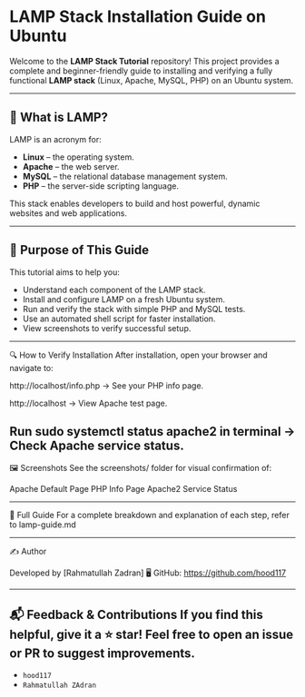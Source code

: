 # LAMP Stack Installation Guide on Ubuntu

Welcome to the **LAMP Stack Tutorial** repository! This project provides a complete and beginner-friendly guide to installing and verifying a fully functional **LAMP stack** (Linux, Apache, MySQL, PHP) on an Ubuntu system.

---

## 📌 What is LAMP?

LAMP is an acronym for:
- **Linux** – the operating system.
- **Apache** – the web server.
- **MySQL** – the relational database management system.
- **PHP** – the server-side scripting language.

This stack enables developers to build and host powerful, dynamic websites and web applications.

---

## 🎯 Purpose of This Guide

This tutorial aims to help you:
- Understand each component of the LAMP stack.
- Install and configure LAMP on a fresh Ubuntu system.
- Run and verify the stack with simple PHP and MySQL tests.
- Use an automated shell script for faster installation.
- View screenshots to verify successful setup.

---

🔍 How to Verify Installation
After installation, open your browser and navigate to:

http://localhost/info.php → See your PHP info page.

http://localhost → View Apache test page.

Run sudo systemctl status apache2 in terminal → Check Apache service status.
---

🖼️ Screenshots
See the screenshots/ folder for visual confirmation of:

Apache Default Page
PHP Info Page
Apache2 Service Status

---

📖 Full Guide
For a complete breakdown and explanation of each step, refer to lamp-guide.md

---
✍️ Author

Developed by [Rahmatullah Zadran]
🖥️ GitHub: https://github.com/hood117

---

📬 Feedback & Contributions
If you find this helpful, give it a ⭐ star!
Feel free to open an issue or PR to suggest improvements.
---
- `hood117`
- `Rahmatullah ZAdran`

